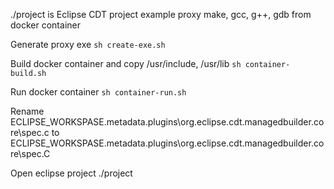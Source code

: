 ./project is Eclipse CDT project example proxy make, gcc, g++, gdb from docker container

Generate proxy exe
```sh create-exe.sh```

Build docker container and copy /usr/include, /usr/lib
```sh container-build.sh```

Run docker container
```sh container-run.sh```

Rename ECLIPSE_WORKSPASE\.metadata\.plugins\org.eclipse.cdt.managedbuilder.core\spec.c to ECLIPSE_WORKSPASE\.metadata\.plugins\org.eclipse.cdt.managedbuilder.core\spec.C

Open eclipse project ./project
